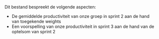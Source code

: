 Dit bestand bespreekt de volgende aspecten:

- De gemiddelde productiviteit van onze groep in sprint 2 aan de hand van toegekende weights
- Een voorspelling van onze productiviteit in sprint 3 aan de hand van de optelsom van sprint 2

